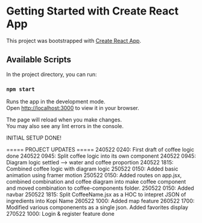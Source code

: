 # Getting Started with Create React App

This project was bootstrapped with [Create React App](https://github.com/facebook/create-react-app).

## Available Scripts

In the project directory, you can run:

### `npm start`

Runs the app in the development mode.\
Open [http://localhost:3000](http://localhost:3000) to view it in your browser.

The page will reload when you make changes.\
You may also see any lint errors in the console.

INITIAL SETUP DONE!

===== PROJECT UPDATES =====
240522 0240: First draft of coffee logic done
240522 0945: Split coffee logic into its own component
240522 0945: Diagram logic settled --> water and coffee proportion
240522 1815: Combined coffee logic with diagram logic
250522 0150: Added basic animation using framer motion
250522 0150: Added routes on app.jsx, combined combination and coffee diagram into make coffee component and moved combination to coffee-components folder.
250522 0150: Added navbar
250522 1815: Split CoffeeName.jsx as a HOC to intepret JSON of ingredients into Kopi Name
260522 1000: Added map feature
260522 1700: Modified various componenents as a single json. Added favorites display
270522 1000: Login & register feature done

